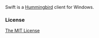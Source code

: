 Swift is a [Hummingbird](http://hummingbird.me) client for Windows.

### License

[The MIT License](https://github.com/vevix/Swift/blob/master/LICENSE.md)